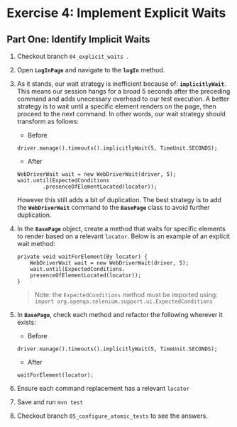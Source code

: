 # Exercise 4: Implement Explicit Waits
## Part One: Identify Implicit Waits
1. Checkout branch `04_explicit_waits `.
2. Open **`LogInPage`** and navigate to the **`logIn`** method.
3. As it stands, our wait strategy is inefficient because of: **`implicitlyWait`**. This means our session hangs for a broad 5 seconds after the preceding command and adds unecessary overhead to our test execution. A better strategy is to wait until a specific element renders on the page, then proceed to the next command. In other words, our wait strategy should transform as follows:
    * Before
    ```
    driver.manage().timeouts().implicitlyWait(5, TimeUnit.SECONDS);
    ```
    
    * After
    ```
    WebDriverWait wait = new WebDriverWait(driver, 5);
    wait.until(ExpectedConditions
            .presenceOfElementLocated(locator));
    
    ```
    However this still adds a bit of duplication. The best strategy is to add the **`WebDriverWait`** command to the **`BasePage`** class to avoid further duplication.
4. In the **`BasePage`** object, create a method that waits for specific elements to render based on a relevant `locator`. Below is an example of an explicit wait method:
    ```
    private void waitForElement(By locator) {
        WebDriverWait wait = new WebDriverWait(driver, 5);
        wait.until(ExpectedConditions.
        presenceOfElementLocated(locator));
    }
    ```
    > Note: the `ExpectedConditions` method must be imported using: `import org.openqa.selenium.support.ui.ExpectedConditions`
    
2. In **`BasePage`**, check each method and refactor the following wherever it exists:
    * Before
    ```
    driver.manage().timeouts().implicitlyWait(5, TimeUnit.SECONDS);
    ```
    * After
    ```
    waitForElement(locator);
    ``` 

3. Ensure each command replacement has a relevant `locator`
4. Save and run `mvn test`
5. Checkout branch `05_configure_atomic_tests` to see the answers.

<br />